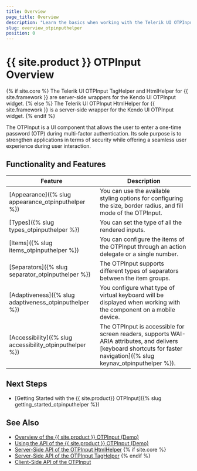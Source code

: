 ```yaml
---
title: Overview
page_title: Overview
description: "Learn the basics when working with the Telerik UI OTPInput for {{ site.framework }}."
slug: overview_otpinputhelper
position: 0
---
```


# {{ site.product }} OTPInput Overview

{% if site.core %}
The Telerik UI OTPInput TagHelper and HtmlHelper for {{ site.framework }} are server-side wrappers for the Kendo UI OTPInput widget.
{% else %}
The Telerik UI OTPInput HtmlHelper for {{ site.framework }} is a server-side wrapper for the Kendo UI OTPInput widget.
{% endif %}

The OTPInput is a UI component that allows the user to enter a one-time password (OTP) during multi-factor authentication. Its sole purpose is to strengthen applications in terms of security while offering a seamless user experience during user interaction.

## Functionality and Features

|Feature|Description|
|-------|-----------|
| [Appearance]({% slug appearance_otpinputhelper %}) | You can use the available styling options for configuring the size, border radius, and fill mode of the OTPInput. |
| [Types]({% slug types_otpinputhelper %}) | You can set the type of all the rendered inputs. |
| [Items]({% slug items_otpinputhelper %}) | You can configure the items of the OTPInput through an action delegate or a single number. |
| [Separators]({% slug separator_otpinputhelper %}) | The OTPInput supports different types of separators between the item groups. |
| [Adaptiveness]({% slug adaptiveness_otpinputhelper %}) | You configure what type of virtual keyboard will be displayed when working with the component on a mobile device. |
| [Accessibility]({% slug accessibility_otpinputhelper %}) | The OTPInput is accessible for screen readers, supports WAI-ARIA attributes, and delivers [keyboard shortcuts for faster navigation]({% slug keynav_otpinputhelper %}). |

## Next Steps

* [Getting Started with the {{ site.product}} OTPInput]({% slug getting_started_otpinputhelper %})

## See Also

* [Overview of the {{ site.product }} OTPInput (Demo)](https://demos.telerik.com/aspnet-core/otpinput/index) 
* [Using the API of the {{ site.product }} OTPInput (Demo)](https://demos.telerik.com/aspnet-core/otpinput/api)
* [Server-Side API of the OTPInput HtmlHelper](/api/otpinput)
{% if site.core %}
* [Server-Side API of the OTPInput TagHelper](/api/taghelpers/otpinput)
{% endif %}
* [Client-Side API of the OTPInput](https://docs.telerik.com/kendo-ui/api/javascript/ui/otpinput)